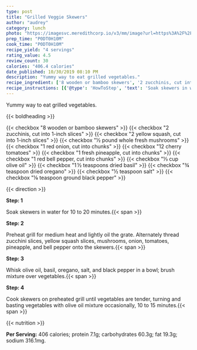 ```yaml
---
type: post
title: "Grilled Veggie Skewers"
author: "audrey"
category: lunch
photo: "https://imagesvc.meredithcorp.io/v3/mm/image?url=https%3A%2F%2Fimages.media-allrecipes.com%2Fuserphotos%2F1968731.jpg"
prep_time: "P0DT0H10M"
cook_time: "P0DT0H10M"
recipe_yield: "4 servings"
rating_value: 4.5
review_count: 30
calories: "406.4 calories"
date_published: 10/30/2019 08:10 PM
description: "Yummy way to eat grilled vegetables."
recipe_ingredient: ['8 wooden or bamboo skewers', '2 zucchinis, cut into 1-inch slices', '2 yellow squash, cut into 1-inch slices', '½ pound whole fresh mushrooms', '1 red onion, cut into chunks', '12 cherry tomatoes', '1 fresh pineapple, cut into chunks', '1 red bell pepper, cut into chunks', '⅓ cup olive oil', '1\u2009½ teaspoons dried basil', '¾ teaspoon dried oregano', '½ teaspoon salt', '⅛ teaspoon ground black pepper']
recipe_instructions: [{'@type': 'HowToStep', 'text': 'Soak skewers in water for 10 to 20 minutes.\n'}, {'@type': 'HowToStep', 'text': 'Preheat grill for medium heat and lightly oil the grate. Alternately thread zucchini slices, yellow squash slices, mushrooms, onion, tomatoes, pineapple, and bell pepper onto the skewers.\n'}, {'@type': 'HowToStep', 'text': 'Whisk olive oil, basil, oregano, salt, and black pepper in a bowl; brush mixture over vegetables.\n'}, {'@type': 'HowToStep', 'text': 'Cook skewers on preheated grill until vegetables are tender, turning and basting vegetables with olive oil mixture occasionally, 10 to 15 minutes.\n'}]
---
```


Yummy way to eat grilled vegetables. 

{{< boldheading >}}

{{< checkbox "8  wooden or bamboo skewers" >}}
{{< checkbox "2  zucchinis, cut into 1-inch slices" >}}
{{< checkbox "2  yellow squash, cut into 1-inch slices" >}}
{{< checkbox "½ pound whole fresh mushrooms" >}}
{{< checkbox "1  red onion, cut into chunks" >}}
{{< checkbox "12  cherry tomatoes" >}}
{{< checkbox "1  fresh pineapple, cut into chunks" >}}
{{< checkbox "1  red bell pepper, cut into chunks" >}}
{{< checkbox "⅓ cup olive oil" >}}
{{< checkbox "1 ½ teaspoons dried basil" >}}
{{< checkbox "¾ teaspoon dried oregano" >}}
{{< checkbox "½ teaspoon salt" >}}
{{< checkbox "⅛ teaspoon ground black pepper" >}}


{{< direction >}}

**Step: 1**

Soak skewers in water for 10 to 20 minutes.{{< span >}}

**Step: 2**

Preheat grill for medium heat and lightly oil the grate. Alternately thread zucchini slices, yellow squash slices, mushrooms, onion, tomatoes, pineapple, and bell pepper onto the skewers.{{< span >}}

**Step: 3**

Whisk olive oil, basil, oregano, salt, and black pepper in a bowl; brush mixture over vegetables.{{< span >}}

**Step: 4**

Cook skewers on preheated grill until vegetables are tender, turning and basting vegetables with olive oil mixture occasionally, 10 to 15 minutes.{{< span >}}

{{< nutrition >}}

**Per Serving:** 406 calories; protein 7.1g; carbohydrates 60.3g; fat 19.3g; sodium 316.1mg.